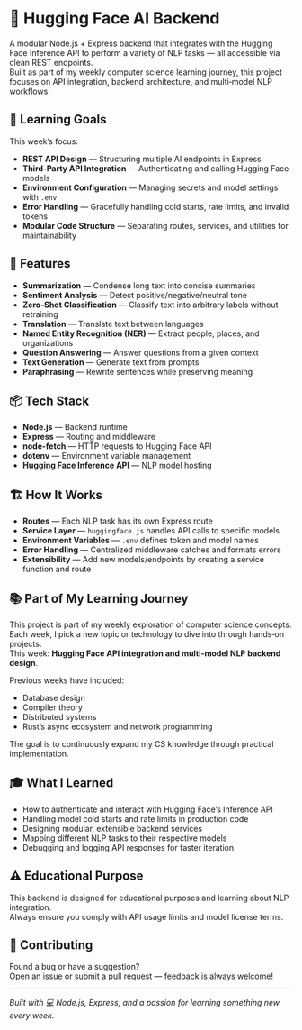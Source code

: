 # 🤖 Hugging Face AI Backend
A modular Node.js + Express backend that integrates with the Hugging Face Inference API to perform a variety of NLP tasks — all accessible via clean REST endpoints.  
Built as part of my weekly computer science learning journey, this project focuses on API integration, backend architecture, and multi‑model NLP workflows.

## 🎯 Learning Goals
This week’s focus:
- **REST API Design** — Structuring multiple AI endpoints in Express
- **Third‑Party API Integration** — Authenticating and calling Hugging Face models
- **Environment Configuration** — Managing secrets and model settings with `.env`
- **Error Handling** — Gracefully handling cold starts, rate limits, and invalid tokens
- **Modular Code Structure** — Separating routes, services, and utilities for maintainability

## 🚀 Features
- **Summarization** — Condense long text into concise summaries
- **Sentiment Analysis** — Detect positive/negative/neutral tone
- **Zero‑Shot Classification** — Classify text into arbitrary labels without retraining
- **Translation** — Translate text between languages
- **Named Entity Recognition (NER)** — Extract people, places, and organizations
- **Question Answering** — Answer questions from a given context
- **Text Generation** — Generate text from prompts
- **Paraphrasing** — Rewrite sentences while preserving meaning

## 📦 Tech Stack
- **Node.js** — Backend runtime
- **Express** — Routing and middleware
- **node-fetch** — HTTP requests to Hugging Face API
- **dotenv** — Environment variable management
- **Hugging Face Inference API** — NLP model hosting

## 🏗️ How It Works
- **Routes** — Each NLP task has its own Express route
- **Service Layer** — `huggingface.js` handles API calls to specific models
- **Environment Variables** — `.env` defines token and model names
- **Error Handling** — Centralized middleware catches and formats errors
- **Extensibility** — Add new models/endpoints by creating a service function and route

## 📚 Part of My Learning Journey
This project is part of my weekly exploration of computer science concepts.  
Each week, I pick a new topic or technology to dive into through hands‑on projects.  
This week: **Hugging Face API integration and multi‑model NLP backend design**.

Previous weeks have included:
- Database design
- Compiler theory
- Distributed systems
- Rust’s async ecosystem and network programming

The goal is to continuously expand my CS knowledge through practical implementation.

## 🎓 What I Learned
- How to authenticate and interact with Hugging Face’s Inference API
- Handling model cold starts and rate limits in production code
- Designing modular, extensible backend services
- Mapping different NLP tasks to their respective models
- Debugging and logging API responses for faster iteration

## ⚠️ Educational Purpose
This backend is designed for educational purposes and learning about NLP integration.  
Always ensure you comply with API usage limits and model license terms.

## 🤝 Contributing
Found a bug or have a suggestion?  
Open an issue or submit a pull request — feedback is always welcome!

---

*Built with 💻 Node.js, Express, and a passion for learning something new every week.*
